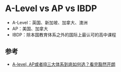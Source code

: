 # A-Level vs AP vs IBDP

- A-Level：英国、新加坡、加拿大、澳洲
- AP：美国、加拿大
- IBDP：除本国教育体系之外的国际上最认可的高中课程
  
## 参考
- [A-level, AP或者IB三大体系到底如何选？看完豁然开朗](https://www.bilibili.com/video/BV1Ab4y1k7GN/)

